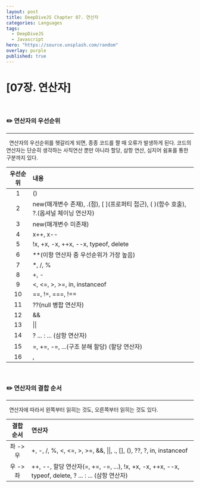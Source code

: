 ```yaml
---
layout: post
title: DeepDiveJS Chapter 07. 연산자
categories: Languages
tags:
  - DeepDiveJS
  - Javascript
hero: "https://source.unsplash.com/random"
overlay: purple
published: true
---
```


# [07장. 연산자]

</br>

### ✏️ 연산자의 우선순위

---

&nbsp; 연산자의 우선순위를 헷갈리게 되면, 종종 코드를 짤 때 오류가 발생하게 된다. 코드의 연산자는 단순히 생각하는 사칙연산 뿐만 아니라 할당, 삼항 연산, 심지어 쉼표를 통한 구분까지 있다.

| 우선순위 | 내용                                                                                     |
| :------: | :--------------------------------------------------------------------------------------- |
|    1     | ()                                                                                       |
|    2     | new(매개변수 존재), .(점), \[ ](프로퍼티 접근), ( )(함수 호출), ?.(옵셔널 체이닝 연산자) |
|    3     | new(매개변수 미존재)                                                                     |
|    4     | x++, x--                                                                                 |
|    5     | !x, +x, -x, ++x, --x, typeof, delete                                                     |
|    6     | \*\*(이항 연산자 중 우선순위가 가장 높음)                                                |
|    7     | \*, /, %                                                                                 |
|    8     | +, -                                                                                     |
|    9     | <, <=, >, >=, in, instanceof                                                             |
|    10    | ==, !=, ===, !==                                                                         |
|    11    | ??(null 병합 연산자)                                                                     |
|    12    | &&                                                                                       |
|    13    | \|\|                                                                                     |
|    14    | ? ... : ... (삼항 연산자)                                                                |
|    15    | =, +=, -=, ...(구조 분해 할당) (할당 연산자)                                             |
|    16    | ,                                                                                        |

</br>

### ✏️ 연산자의 결합 순서

---

&nbsp; 연산자에 따라서 왼쪽부터 읽히는 것도, 오른쪽부터 읽히는 것도 있다.

| 결합 순서 | 연산자                                                                                               |
| :-------: | :--------------------------------------------------------------------------------------------------- |
| 좌 -> 우  | +, -, /, %, <, <=, >, >=, &&, \|\|, ., [], (), ??, ?, in, instanceof                                 |
| 우 -> 좌  | ++, --, 할당 연산자(=, +=, -=, ...), !x, +x, -x, ++x, --x, typeof, delete, ? ... : ... (삼항 연산자) |
